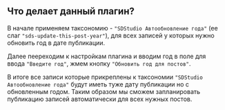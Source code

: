 ## Что делает данный плагин?

В начале применяем таксономию - `"SDStudio Автообновление года"` (ее слаг `"sds-update-this-post-year"`), для всех записей у которых нужно обновить год в дате публикации.

Далее пеереходим к настройкам плагина и вводим год в поле для ввода `"Введите год"`, жмем кнопку `"Обновить год для постов"`.

В итоге все записи которые прикреплены к таксономии `"SDStudio Автообновление года"` будут иметь туже дату публикации но с обновленным годом.
Таким образом мы сможем запланировать публикацию записей автоматически для всех нужных постов.
